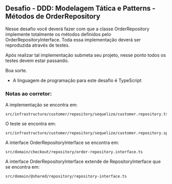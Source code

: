 ## Desafio - DDD: Modelagem Tática e Patterns - Métodos de OrderRepository

Nesse desafio você deverá fazer com que a classe OrderRepository implemente totalmente os métodos definidos pelo OrderRepositoryInterface. Toda essa implementação deverá ser reproduzida através de testes.

Após realizar tal implementação submeta seu projeto, nesse ponto todos os testes devem estar passando.

Boa sorte.

* A linguagem de programação para este desafio é TypeScript

### Notas ao corretor:

A implementação se encontra em:
```
src/infrastructure/customer/repository/sequelize/customer.repository.ts
```

O teste se encontra em:
```
src/infrastructure/customer/repository/sequelize/customer.repository.spec.ts
```

A interface OrderRepositoryInterface se encontra em:
```
src/domain/checkout/repository/order-repository.interface.ts
```

A interface OrderRepositoryInterface extende de RepositoryInterface que se encontra em:
```
src/domain/@shared/repository/repository-interface.ts
```